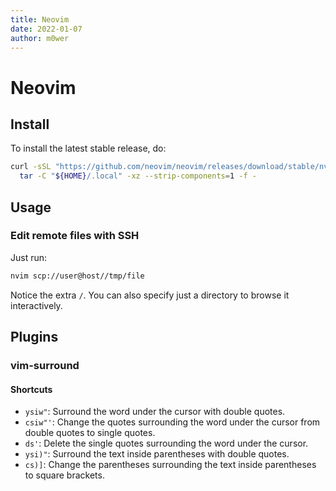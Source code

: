 ```yaml
---
title: Neovim
date: 2022-01-07
author: m0wer
---
```

# Neovim

## Install

To install the latest stable release, do:

```bash
curl -sSL "https://github.com/neovim/neovim/releases/download/stable/nvim-linux64.tar.gz" | \
  tar -C "${HOME}/.local" -xz --strip-components=1 -f -
```

## Usage

### Edit remote files with SSH

Just run:

```bash
nvim scp://user@host//tmp/file
```

Notice the extra `/`. You can also specify just a directory to browse it
interactively.

## Plugins

### vim-surround

#### Shortcuts

* `ysiw"`: Surround the word under the cursor with double quotes.
* `csiw"'`: Change the quotes surrounding the word under the cursor from double
  quotes to single quotes.
* `ds'`: Delete the single quotes surrounding the word under the cursor.
* `ysi)"`: Surround the text inside parentheses with double quotes.
* `cs)]`: Change the parentheses surrounding the text inside parentheses to
  square brackets.
